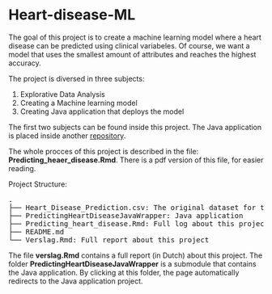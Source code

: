 # Heart-disease-ML

The goal of this project is to create a machine learning model where a heart disease can be predicted using clinical variabeles. Of course, we want a model that uses the smallest amount of attributes and reaches the highest accuracy. 

The project is diversed in three subjects:

1. Explorative Data Analysis
2. Creating a Machine learning model
3. Creating Java application that deploys the model

The first two subjects can be found inside this project. The Java application is placed inside another [repository](https://github.com/MarkStreek/PredictingHeartDiseaseJavaWrapper).

The whole procces of this project is described in the file: **Predicting_heaer_disease.Rmd**. There is a pdf version of this file, for easier reading.

Project Structure:

<pre>
.
├── Heart_Disease_Prediction.csv: The original dataset for this project
├── PredictingHeartDiseaseJavaWrapper: Java application
├── Predicting_heart_disease.Rmd: Full log about this project
├── README.md
└── Verslag.Rmd: Full report about this project
</pre>

The file **verslag.Rmd** contains a full report (in Dutch) about this project. The folder **PredictingHeartDiseaseJavaWrapper** is a submodule that contains the Java application. By clicking at this folder, the page automatically redirects to the Java application project.
